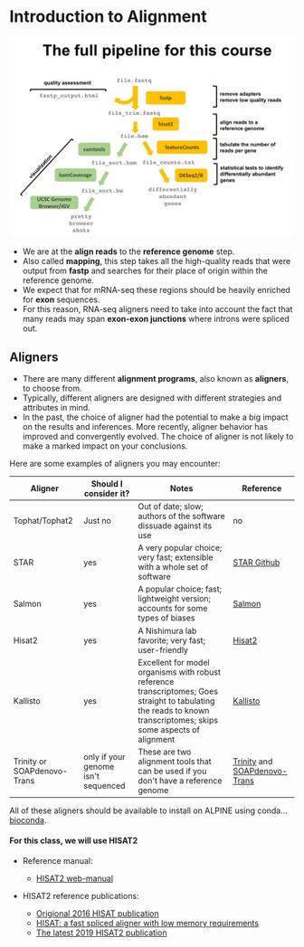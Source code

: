 # Introduction to Alignment 

<p align="center">
<img width="700" alt="course pipeline" src="https://github.com/jesshill/CSU-2025FA-DSCI-512-001_RNA-Sequencing_Data_Analysis/blob/main/Images/course_pipeline.jpg">
</p>

- We are at the **align reads** to the **reference genome** step.
- Also called **mapping**, this step takes all the high-quality reads that were output from **fastp** and searches for their place of origin within the reference genome.
- We expect that for mRNA-seq these regions should be heavily enriched for **exon** sequences.
- For this reason, RNA-seq aligners need to take into account the fact that many reads may span **exon-exon junctions** where introns were spliced out.

## Aligners

- There are many different **alignment programs**, also known as **aligners**, to choose from.
- Typically, different aligners are designed with different strategies and attributes in mind.
- In the past, the choice of aligner had the potential to make a big impact on the results and inferences. More recently, aligner behavior has improved and convergently evolved. The choice of aligner is not likely to make a marked impact on your conclusions.

Here are some examples of aligners you may encounter:

| Aligner | Should I consider it? | Notes  | Reference |
| ------- | --------------------- | ------ | --------- |
| Tophat/Tophat2 | Just no | Out of date; slow; authors of the software dissuade against its use | no |
| STAR | yes | A very popular choice; very fast; extensible with a whole set of software | [STAR Github](https://github.com/alexdobin/STAR) |
| Salmon | yes | A popular choice; fast; lightweight version; accounts for some types of biases | [Salmon](https://salmon.readthedocs.io/en/latest/salmon.html) |
| Hisat2 | yes | A Nishimura lab favorite; very fast; user-friendly | [Hisat2](http://daehwankimlab.github.io/hisat2/main/) |
| Kallisto | yes | Excellent for model organisms with robust reference transcriptomes; Goes straight to tabulating the reads to known transcriptomes; skips some aspects of alignment | [Kallisto](https://pachterlab.github.io/kallisto/) |
| Trinity or SOAPdenovo-Trans | only if your genome isn't sequenced | These are two alignment tools that can be used if you don't have a reference genome | [Trinity](https://github.com/trinityrnaseq/trinityrnaseq/wiki) and [SOAPdenovo-Trans](https://github.com/aquaskyline/SOAPdenovo-Trans) |

All of these aligners should be available to install on ALPINE using conda... [bioconda](https://bioconda.github.io/index.html).

#### For this class, we will use HISAT2

- Reference manual:
  - [HISAT2 web-manual](http://daehwankimlab.github.io/hisat2/manual/)

- HISAT2 reference publications:
  - [Origional 2016 HISAT publication](https://www.nature.com/articles/nprot.2016.095)
  - [HISAT: a fast spliced aligner with low memory requirements](https://www.nature.com/articles/nmeth.3317)
  - [The latest 2019 HISAT2 publication](https://www.nature.com/articles/s41587-019-0201-4)
 







